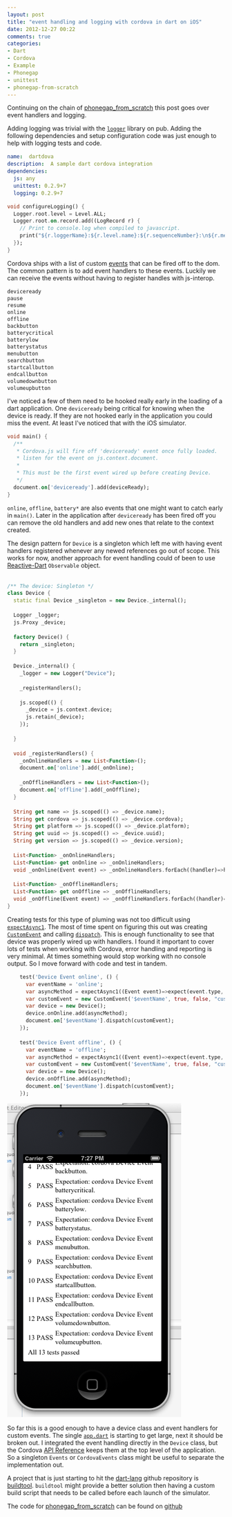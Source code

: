 ```yaml
---
layout: post
title: "event handling and logging with cordova in dart on iOS"
date: 2012-12-27 00:22
comments: true
categories: 
- Dart
- Cordova
- Example
- Phonegap
- unittest
- phonegap-from-scratch
---
```


Continuing on the chain of [phonegap_from_scratch](/blog/categories/phonegap-from-scratch/) this post goes over event handlers and logging. 

Adding logging was trivial with the [`logger`](http://pub.dartlang.org/packages/logging) library on pub. Adding the following dependencies and setup configuration code was just enough to help with logging tests and code.

``` yaml pubspec.yaml
name:  dartdova
description:  A sample dart cordova integration
dependencies:
  js: any
  unittest: 0.2.9+7
  logging: 0.2.9+7
```

``` dart configureLogging
void configureLogging() {
  Logger.root.level = Level.ALL;
  Logger.root.on.record.add((LogRecord r) {
    // Print to console.log when compiled to javascript.
    print("${r.loggerName}:${r.level.name}:${r.sequenceNumber}:\n${r.message.toString()}");
  });
}
``` 

Cordova ships with a list of custom [events](http://docs.phonegap.com/en/2.2.0/cordova_events_events.md.html#Events) that can be fired off to the dom. The common pattern is to add event handlers to these events. Luckily we can receive the events without having to register handles with js-interop.  

	deviceready
	pause
	resume
	online
	offline
	backbutton
	batterycritical
	batterylow
	batterystatus
	menubutton
	searchbutton
	startcallbutton
	endcallbutton
	volumedownbutton
	volumeupbutton


I've noticed a few of them need to be hooked really early in the loading of a dart application. One `deviceready` being critical for knowing when the device is ready. If they are not hooked early in the application you could miss the event. At least I've noticed that with the iOS simulator. 

``` dart main
void main() {
  /**
   * Cordova.js will fire off 'deviceready' event once fully loaded.
   * listen for the event on js.context.document.
   *
   * This must be the first event wired up before creating Device.
   */
  document.on['deviceready'].add(deviceReady);
}
```

`online`, `offline`, `battery*` are also events that one might want to catch early in `main()`. Later in the application after `deviceready` has been fired off you can remove the old handlers and add new ones that relate to the context created. 

The design pattern for `Device` is a singleton which left me with having event handlers registered whenever any newed references go out of scope. This works for now, another approach for event handling could of been to use [Reactive-Dart](https://github.com/prujohn/Reactive-Dart) `Observable` object.

```dart Device

/** The device: Singleton */
class Device {
  static final Device _singleton = new Device._internal();

  Logger _logger;
  js.Proxy _device;

  factory Device() {
    return _singleton;
  }

  Device._internal() {
    _logger = new Logger("Device");

    _registerHandlers();

    js.scoped(() {
      _device = js.context.device;
      js.retain(_device);
    });

  }

  void _registerHandlers() {
    _onOnlineHandlers = new List<Function>();
    document.on['online'].add(_onOnline);

    _onOfflineHandlers = new List<Function>();
    document.on['offline'].add(_onOffline);
  }

  String get name => js.scoped(() => _device.name);
  String get cordova => js.scoped(() => _device.cordova);
  String get platform => js.scoped(() => _device.platform);
  String get uuid => js.scoped(() => _device.uuid);
  String get version => js.scoped(() => _device.version);

  List<Function> _onOnlineHandlers;
  List<Function> get onOnline => _onOnlineHandlers;
  void _onOnline(Event event) => _onOnlineHandlers.forEach((handler)=>handler(event));

  List<Function> _onOfflineHandlers;
  List<Function> get onOffline => _onOfflineHandlers;
  void _onOffline(Event event) => _onOfflineHandlers.forEach((handler)=>handler(event));
}
``` 

Creating tests for this type of pluming was not too difficult using [`expectAsync1`](http://api.dartlang.org/docs/bleeding_edge/unittest.html#expectAsync1). The most of time spent on figuring this out was creating [`CustomEvent`](http://api.dartlang.org/docs/bleeding_edge/dart_html/CustomEvent.html) and calling [`dispatch`](http://api.dartlang.org/docs/bleeding_edge/dart_html/EventListenerList.html#dispatch). This is enough functionality to see that device was properly wired up with handlers. I found it important to cover lots of tests when working with Cordova, error handling and reporting is very minimal. At times something would stop working with no console output. So I move forward with code and test in tandem.

``` dart runTests
    test('Device Event online', () {
      var eventName = 'online';
      var asyncMethod = expectAsync1((Event event)=>expect(event.type, equals('$eventName')));
      var customEvent = new CustomEvent('$eventName', true, false, "custom event");
      var device = new Device();
      device.onOnline.add(asyncMethod);
      document.on['$eventName'].dispatch(customEvent);
    });

    test('Device Event offline', () {
      var eventName = 'offline';
      var asyncMethod = expectAsync1((Event event)=>expect(event.type, equals('$eventName')));
      var customEvent = new CustomEvent('$eventName', true, false, "custom event");
      var device = new Device();
      device.onOffline.add(asyncMethod);
      document.on['$eventName'].dispatch(customEvent);
    });
``` 

[![unittest_pass](/images/2012-12-27-event-handling-and-logging-with-cordova-in-dart-on-ios/unittests_passing.png)](images/2012-12-27-event-handling-and-logging-with-cordova-in-dart-on-ios/unittests_passing.png)

So far this is a good enough to have a device class and event handlers for custom events. The single [`app.dart`](https://github.com/financeCoding/phonegap_from_scratch) is starting to get large, next it should be broken out. I integrated the event handling directly in the `Device` class, but the Cordova [API Reference](http://docs.phonegap.com/en/2.2.0/index.html) keeps them at the top level of the application. So a singleton `Events` or `CordovaEvents` class might be useful to separate the implementation out.

A project that is just starting to hit the [dart-lang](https://github.com/dart-lang/) github repository is [buildtool](https://github.com/dart-lang/buildtool). `buildtool` might provide a better solution then having a custom build script that needs to be called before each launch of the simulator. 

The code for [phonegap_from_scratch](/blog/categories/phonegap-from-scratch/) can be found on [github](https://github.com/financeCoding/phonegap_from_scratch)
